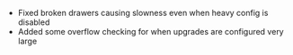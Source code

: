 - Fixed broken drawers causing slowness even when heavy config is disabled
- Added some overflow checking for when upgrades are configured very large